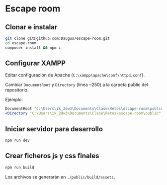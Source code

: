 # Escape room

## Clonar e instalar

```bash
git clone git@github.com:Daugus/escape-room.git
cd escape-room
composer install && npm i
```

## Configurar XAMPP

Editar configuración de Apache (`C:\xampp\apache\conf\httpd.conf`).

Cambiar `DocumentRoot` y `Directory` (línea ~250) a la carpeta public del repositorio.

Ejemplo:

```apache
DocumentRoot "C:\Users\ik_2dw3\Documents\Clase\Retos\escape-room\public"
<Directory "C:\Users\ik_2dw3\Documents\Clase\Retos\escape-room\public" >
```

## Iniciar servidor para desarrollo

```bash
npm run dev
```

## Crear ficheros js y css finales

```bash
npm run build
```

Los archivos se generarán en `./public/build/assets`.
